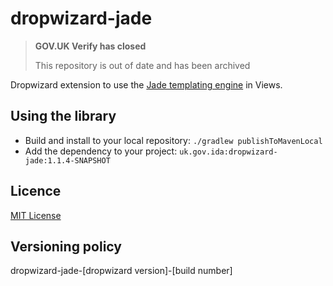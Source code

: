 # dropwizard-jade

>**GOV.UK Verify has closed**
>
>This repository is out of date and has been archived

Dropwizard extension to use the [Jade templating engine](http://jade-lang.com/) in Views.

## Using the library

* Build and install to your local repository: `./gradlew publishToMavenLocal`
* Add the dependency to your project: `uk.gov.ida:dropwizard-jade:1.1.4-SNAPSHOT`

## Licence

[MIT License](LICENCE)

## Versioning policy

dropwizard-jade-[dropwizard version]-[build number]

